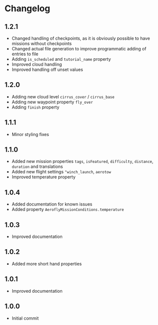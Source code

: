 # Changelog

## 1.2.1

- Changed handling of checkpoints, as it is obviously possible to have missions without checkpoints
- Changed actual file generation to improve programmatic adding of entries to file
- Adding `is_scheduled` and `tutorial_name` property
- Improved cloud handling
- Improved handling off unset values

## 1.2.0

- Adding new cloud level `cirrus_cover` / `cirrus_base`
- Adding new waypoint property `fly_over`
- Adding `finish` property

## 1.1.1

- Minor styling fixes

## 1.1.0

- Added new mission properties `tags`, `isFeatured`, `difficulty`, `distance`, `duration` and translations
- Added new flight settings `"winch_launch`, `aerotow`
- Improved temperature property

## 1.0.4

- Added documentation for known issues
- Added property `AeroflyMissionConditions.temperature`

## 1.0.3

- Improved documentation

## 1.0.2

- Added more short hand properties

## 1.0.1

- Improved documentation

## 1.0.0

- Initial commit
